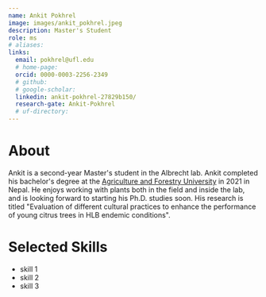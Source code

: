 ```yaml
---
name: Ankit Pokhrel
image: images/ankit_pokhrel.jpeg
description: Master's Student
role: ms
# aliases: 
links:
  email: pokhrel@ufl.edu
  # home-page: 
  orcid: 0000-0003-2256-2349
  # github: 
  # google-scholar: 
  linkedin: ankit-pokhrel-27829b150/
  research-gate: Ankit-Pokhrel
  # uf-directory:
---
```

# About 
Ankit is a second-year Master's student in the Albrecht lab. Ankit completed his bachelor's degree at the [Agriculture and Forestry University](https://www.afu.edu.np/) in 2021 in Nepal. He enjoys working with plants both in the field and inside the lab, and is looking forward to starting his Ph.D. studies soon. His research is titled "Evaluation of different cultural practices to enhance the performance of young citrus trees in HLB endemic conditions".

# Selected Skills
* skill 1
* skill 2
* skill 3

